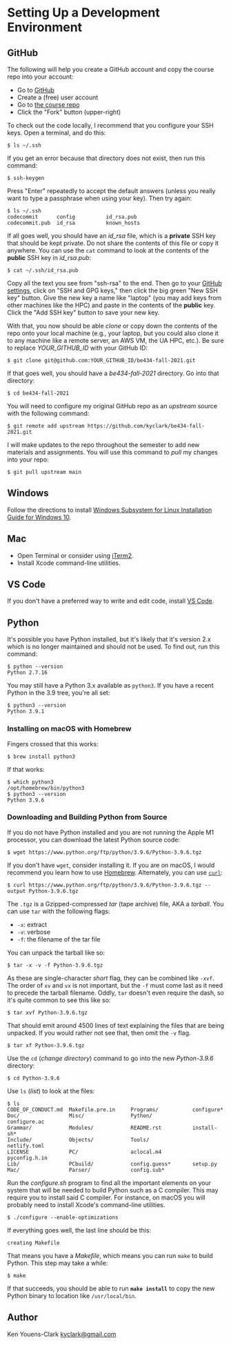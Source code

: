 # Setting Up a Development Environment

## GitHub

The following will help you create a GitHub account and copy the course repo into your account:

* Go to [GitHub](http://github.com)
* Create a (free) user account
* Go to [the course repo](https://github.com/kyclark/be434-fall-2021)
* Click the "Fork" button (upper-right)

To check out the code locally, I recommend that you configure your SSH keys.
Open a terminal, and do this:

```
$ ls ~/.ssh
```

If you get an error because that directory does not exist, then run this command:

```
$ ssh-keygen
```

Press "Enter" repeatedly to accept the default answers (unless you really want to type a passphrase when using your key).
Then try again:

```
$ ls ~/.ssh
codecommit      config          id_rsa.pub
codecommit.pub  id_rsa          known_hosts
```

If all goes well, you should have an _id_rsa_ file, which is a **private** SSH key that should be kept private.
Do not share the contents of this file or copy it anywhere.
You can use the `cat` command to look at the contents of the **public** SSH key in _id_rsa.pub_:

```
$ cat ~/.ssh/id_rsa.pub
```

Copy all the text you see from "ssh-rsa" to the end.
Then go to your [GitHub settings](https://github.com/settings/profile), click on "SSH and GPG keys," then click the big green "New SSH key" button.
Give the new key a name like "laptop" (you may add keys from other machines like the HPC) and paste in the contents of the **public** key.
Click the "Add SSH key" button to save your new key.

With that, you now should be able _clone_ or copy down the contents of the repo onto your local machine (e.g., your laptop, but you could also clone it to any machine like a remote server, an AWS VM, the UA HPC, etc.).
Be sure to replace _YOUR_GITHUB_ID_ with your GitHub ID:

```
$ git clone git@github.com:YOUR_GITHUB_ID/be434-fall-2021.git
```

If that goes well, you should have a _be434-fall-2021_ directory.
Go into that directory:

```
$ cd be434-fall-2021
```

You will need to configure my original GitHub repo as an _upstream_ source with the following command:

```
$ git remote add upstream https://github.com/kyclark/be434-fall-2021.git
```

I will make updates to the repo throughout the semester to add new materials and assignments.
You will use this command to _pull_ my changes into your repo:

```
$ git pull upstream main
```


## Windows

Follow the directions to install [Windows Subsystem for Linux Installation Guide for Windows 10](https://docs.microsoft.com/en-us/windows/wsl/install-win10).

## Mac

* Open Terminal or consider using [iTerm2](https://iterm2.com/).
* Install Xcode command-line utilities.

## VS Code

If you don't have a preferred way to write and edit code, install [VS Code](https://code.visualstudio.com/).

## Python

It's possible you have Python installed, but it's likely that it's version 2.x which is no longer maintained and should not be used.
To find out, run this command:

```
$ python --version
Python 2.7.16
```

You may still have a Python 3.x available as `python3`.
If you have a recent Python in the 3.9 tree, you're all set:

```
$ python3 --version
Python 3.9.1
```

### Installing on macOS with Homebrew

Fingers crossed that this works:

```
$ brew install python3
```

If that works:

```
$ which python3
/opt/homebrew/bin/python3
$ python3 --version
Python 3.9.6
```

### Downloading and Building Python from Source

If you do not have Python installed and you are not running the Apple M1 processor, you can download the latest Python source code:

```
$ wget https://www.python.org/ftp/python/3.9.6/Python-3.9.6.tgz
```

If you don't have `wget`, consider installing it.
If you are on macOS, I would recommend you learn how to use [Homebrew](https://brew.sh/).
Alternately, you can use [`curl`](https://curl.se/):

```
$ curl https://www.python.org/ftp/python/3.9.6/Python-3.9.6.tgz --output Python-3.9.6.tgz
```

The `.tgz` is a Gzipped-compressed _tar_ (tape archive) file, AKA a _tarball_.
You can use `tar` with the following flags:

* `-x`: extract
* `-v`: verbose
* `-f`: the filename of the tar file

You can unpack the tarball like so:

```
$ tar -x -v -f Python-3.9.6.tgz
```

As these are single-character _short_ flag, they can be combined like `-xvf`.
The order of `xv` and `vx` is not important, but the `-f` must come last as it need to precede the tarball filename.
Oddly, `tar` doesn't even require the dash, so it's quite common to see this like so:

```
$ tar xvf Python-3.9.6.tgz
```

That should emit around 4500 lines of text explaining the files that are being unpacked.
If you would rather not see that, then omit the `-v` flag.

```
$ tar xf Python-3.9.6.tgz
```

Use the `cd` (_change directory_) command to go into the new _Python-3.9.6_ directory:

```
$ cd Python-3.9.6
```

Use `ls` (_list_) to look at the files:

```
$ ls
CODE_OF_CONDUCT.md  Makefile.pre.in     Programs/           configure*
Doc/                Misc/               Python/             configure.ac
Grammar/            Modules/            README.rst          install-sh*
Include/            Objects/            Tools/              netlify.toml
LICENSE             PC/                 aclocal.m4          pyconfig.h.in
Lib/                PCbuild/            config.guess*       setup.py
Mac/                Parser/             config.sub*
```

Run the _configure.sh_ program to find all the important elements on your system that will be needed to build Python such as a C compiler.
This may require you to install said C compiler.
For instance, on macOS you will probably need to install Xcode's command-line utilities.

```
$ ./configure --enable-optimizations
```

If everything goes well, the last line should be this:

```
creating Makefile
```

That means you have a _Makefile_, which means you can run `make` to build Python.
This step may take a while:

```
$ make
```

If that succeeds, you should be able to run **`make install`** to copy the new Python binary to location like `/usr/local/bin`.

## Author

Ken Youens-Clark <kyclark@gmail.com>
